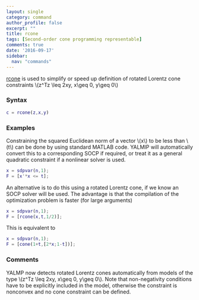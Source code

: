```yaml
---
layout: single
category: command
author_profile: false
excerpt: ""
title: rcone
tags: [Second-order cone programming representable]
comments: true
date: '2016-09-17'
sidebar:
  nav: "commands"
---
```


[rcone](/command/rcone) is used to simplify or speed up definition of rotated Lorentz cone constraints \\(z^Tz \leq 2xy, x\geq 0, y\geq 0\\)

### Syntax

````matlab
c = rcone(z,x,y)
````

### Examples

Constraining the squared Euclidean norm of a vector \\(x\\) to be less than \\(t\\) can be done by using standard MATLAB code. YALMIP will automatically convert this to a corresponding SOCP if required, or treat it as a general quadratic constraint if a nonlinear solver is used.

````matlab
x = sdpvar(n,1);
F = [x'*x <= t];
````

An alternative is to do this using a rotated Lorentz cone, if we know an SOCP solver will be used. The advantage is that the compilation of the optimization problem is faster (for large arguments)

````matlab
x = sdpvar(n,1);
F = [rcone(x,t,1/2)];
````

This is equivalent to

````matlab
x = sdpvar(n,1);
F = [cone(1+t,[2*x;1-t])];
````

### Comments

YALMP now detects rotated Lorentz cones automatically from models of the type \\(z^Tz \leq 2xy, x\geq 0, y\geq 0\\). Note that non-negativity conditions have to be explicitly included in the model, otherwise the constraint is nonconvex and no cone constraint can be defined.
